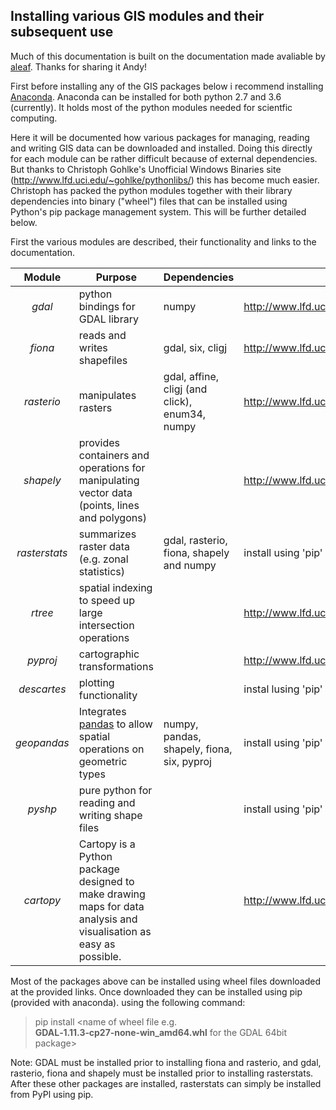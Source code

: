## Installing various GIS modules and their subsequent use
Much of this documentation is built on the documentation made avaliable by [aleaf](https://github.com/aleaf). Thanks for sharing it  Andy!

First before installing any of the GIS packages below i recommend installing [Anaconda](https://www.continuum.io/). Anaconda can be installed for both python 2.7 and 3.6 (currently). It holds most of the python modules needed for scientfic computing.

Here it will be documented how various packages for managing, reading and writing GIS data can be downloaded and installed. Doing this directly for each module can be rather difficult because of external dependencies. But thanks to Christoph Gohlke's Unofficial Windows Binaries site (http://www.lfd.uci.edu/~gohlke/pythonlibs/) this has become much easier. Christoph has packed the python modules together with their library dependencies into binary ("wheel") files that can be installed using Python's pip package management system. This will be further detailed below.

First the various modules are described, their functionality and links to the documentation.

|  Module  |  Purpose  |  Dependencies  |  Unofficial binary  |  Documentation  |
|:---: |-----------|----------------|---------------------|-----------------|
| *gdal*   | python bindings for GDAL library | numpy | http://www.lfd.uci.edu/~gohlke/pythonlibs/#gdal | https://pypi.python.org/pypi/GDAL and http://www.gdal.org/ | 
| *fiona*  | reads and writes shapefiles | gdal, six, cligj | http://www.lfd.uci.edu/~gohlke/pythonlibs/#fiona | http://toblerity.org/fiona/ |
| *rasterio* | manipulates rasters | gdal, affine, cligj (and click), enum34, numpy | http://www.lfd.uci.edu/~gohlke/pythonlibs/#rasterio | https://mapbox.github.io/rasterio/ |
| *shapely*| provides containers and operations for manipulating vector data (points, lines and polygons)|  |  	http://www.lfd.uci.edu/~gohlke/pythonlibs/#shapely | https://pypi.python.org/pypi/Shapely |
| *rasterstats* | summarizes raster data (e.g. zonal statistics) | gdal, rasterio, fiona, shapely and numpy | install using 'pip' | http://pythonhosted.org/rasterstats/ |
| *rtree* | spatial indexing to speed up large intersection operations |  | http://www.lfd.uci.edu/~gohlke/pythonlibs/#rtree | http://toblerity.org/rtree/ |
| *pyproj* | cartographic transformations | | http://www.lfd.uci.edu/~gohlke/pythonlibs/#pyproj | https://github.com/jswhit/pyproj |
| *descartes* | plotting functionality  |    |  instal lusing 'pip'  |  https://bitbucket.org/sgillies/descartes/  |  |
| *geopandas* | Integrates [pandas](http://pandas.pydata.org/) to allow spatial operations on geometric types | numpy, pandas, shapely, fiona, six, pyproj | install using 'pip' (http://geopandas.org/install.html) | http://geopandas.org/index.html |
| *pyshp* | pure python for reading and writing shape files | | install using 'pip' | https://pypi.python.org/pypi/pyshp | 
| *cartopy* | Cartopy is a Python package designed to make drawing maps for data analysis and visualisation as easy as possible. | | http://www.lfd.uci.edu/~gohlke/pythonlibs/#cartopy | http://scitools.org.uk/cartopy/docs/latest/index.html | 

Most of the packages above can be installed using wheel files downloaded at the provided links. Once downloaded they can be installed using pip (provided with anaconda). using the following command:

>pip install <name of wheel file e.g. **GDAL‑1.11.3‑cp27‑none‑win_amd64.whl** for the GDAL 64bit package>

Note: GDAL must be installed prior to installing fiona and rasterio, and gdal, rasterio, fiona and shapely must be installed prior to installing rasterstats. After these other packages are installed, rasterstats can simply be installed from PyPl using pip.
